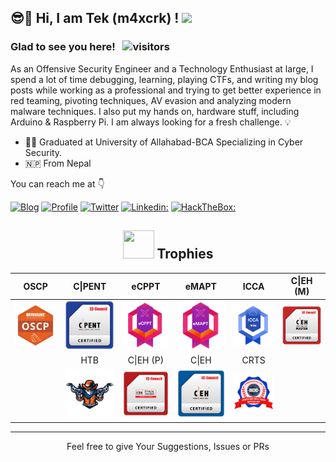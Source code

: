 <h2> 😎🤏 Hi,  I am Tek (m4xcrk) ! <img src="https://media.giphy.com/media/3XpvBjjMWtYYIOtOlp/giphy.gif" width="70"></h2>

### Glad to see you here! &nbsp; ![visitors](https://visitor-badge.laobi.icu/badge?page_id=m4xcrk)

As an Offensive Security Engineer and a Technology Enthusiast at large, I spend a lot of time debugging, learning, playing CTFs, and writing my blog posts while working as a professional and trying to get better experience in red teaming, pivoting techniques, AV evasion and analyzing modern malware techniques. I also put my hands on, hardware stuff, including Arduino & Raspberry Pi. I am always looking for a fresh challenge. 💡

<ul>
<li>👨‍🎓 Graduated at University of Allahabad-BCA Specializing in Cyber Security.</li>
<li>🇳🇵 From Nepal </li>
</ul>

You can reach me at 👇

[![Blog](https://img.shields.io/badge/Blog-21759B?style=for-the-badge&logo=ghost&logoColor=white)](https://m4xcrk.github.io/)
[![Profile](https://img.shields.io/badge/Website-38B2AC?style=for-the-badge&logo=webdriverio&logoColor=white)](https://m4xcrk.github.io/)
[![Twitter](https://img.shields.io/badge/twitter-1DA1F2?style=for-the-badge&logo=twitter&logoColor=white)](https://x.com/m4xcrk)
[![Linkedin:](https://img.shields.io/badge/linkedin-0A66C2?style=for-the-badge&logo=linkedin&logoColor=white)](https://www.linkedin.com/in/mounit/)
[![HackTheBox:](https://img.shields.io/badge/hackthebox-a3e54a?style=for-the-badge&logo=hackthebox&logoColor=black)](https://app.hackthebox.com/profile/581507)

<div align="center">
  
## <img src="https://media.giphy.com/media/YMwJF1OQAlbnf6HFjd/giphy.gif" width="50" height="45"> Trophies

| OSCP                                                                                                                       | C\|PENT                                                                                                                                                              | eCPPT                                                                                                                     | eMAPT                                                                                                                     | ICCA                                                                                                                     | C\|EH (M)                                                                                                                                                           | 
| :------------------------------------------------------------------------------------------------------------------------: | :------------------------------------------------------------------------------------------------------------------------------------------------------------------: | :------------------------------------------------------------------------------------------------------------------------:| :-----------------------------------------------------------------------------------------------------------------------: | :----------------------------------------------------------------------------------------------------------------------: | :-----------------------------------------------------------------------------------------------------------------------------------------------------------------: | 
| <a target="_blank" href="https://www.credential.net"><img src="./OSCP.png"></a>   | <a target="_blank" href="https://aspen.eccouncil.org"><img src="./CPENT.png"></a>  | <a target="_blank" href="https://www.credential.net"><img src="./eCPPT.png"></a> | <a target="_blank" href="https://www.credential.net"><img src="./eMAPT.png"></a> | <a target="_blank" href="https://www.credential.net"><img src="./ICCA.png"></a> | <a target="_blank" href="https://aspen.eccouncil.org"><img src="./CEH-M.png"></a> | 
| | HTB                                                                                                 | C\|EH (P)                                                                                                                                                           | C\|EH                                                                                                                                                             | CRTS                                                                                                                     |
| | <a target="_blank" href="https://app.hackthebox.com/profile"><img src="./dante.png"></a> | <a target="_blank" href="https://aspen.eccouncil.org/"><img src="./CEH-P.png"></a> | <a target="_blank" href="https://aspen.eccouncil.org/"><img src="./CEH.png"></a> | <a target="_blank" href="https://www.credential.net/"><img src="./CRTS.png"></a> |


---
  
Feel free to give Your Suggestions, Issues or PRs

</div>
